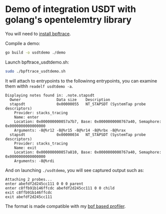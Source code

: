 Demo of integration USDT with golang's opentelemtry library
===

You will need to [install bpftrace](https://github.com/bpftrace/bpftrace/blob/master/INSTALL.md).

Compile a demo:

```sh
go build -o usdtdemo ./demo
```

Launch bpftrace_usdtdemo.sh:

```sh
sudo ./bpftrace_usdtdemo.sh
```

It will attach to entrypoints to  the followinng entrypoints, you can examine them withh `readelf usdtdemo -a`.

```
Displaying notes found in: .note.stapsdt
  Owner                Data size 	Description
  stapsdt              0x00000055	NT_STAPSDT (SystemTap probe descriptors)
    Provider: stacks_tracing
    Name: enter
    Location: 0x000000000057a7b7, Base: 0x0000000000767a40, Semaphore: 0x0000000000000000
    Arguments: -8@%r12 -8@%r15 -8@%r14 -8@%rbx -8@%rax
  stapsdt              0x00000034	NT_STAPSDT (SystemTap probe descriptors)
    Provider: stacks_tracing
    Name: exit
    Location: 0x000000000057a810, Base: 0x0000000000767a40, Semaphore: 0x0000000000000000
    Arguments: -8@%rdi
```

And on launching `./usdtdemo`, you will see captured output such as:

```
Attaching 2 probes...
enter abefdf2d245cc111 0 0 0 parent
enter c8ffb91b146ffcdc abefdf2d245cc111 0 0 child
exit c8ffb91b146ffcdc
exit abefdf2d245cc111
```

The format is made compatible with my [bpf based profiler](https://github.com/dshulyak/stacks).